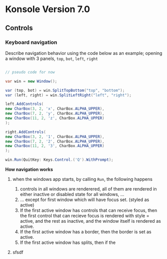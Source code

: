 # Konsole Version 7.0

## Controls

### Keyboard navigation

Describe navigation behavior using the code below as an example; opening a window with 3 panels, `top`, `bot`, `left`, `right`

```csharp

// pseudo code for now

var win = new Window();

var (top, bot) = win.SplitTopBottom("top", "bottom");
var (left, right) = win.SplitLeftRight("left", "right");

left.AddControls(
new CharBox(3, 2, 'x', CharBox.ALPHA_UPPER),
new CharBox(7, 2, 'y', CharBox.ALPHA_UPPER),
new CharBox(11, 2, 'z', CharBox.ALPHA_UPPER) 
);

right.AddControls(
new CharBox(3, 2, '1', CharBox.ALPHA_UPPER),
new CharBox(7, 2, '2', CharBox.ALPHA_UPPER),
new CharBox(11, 2, '3', CharBox.ALPHA_UPPER) 
);

win.Run(QuitKey: Keys.Control.('Q').WithPrompt);

```

**How navigation works**

1. when the windows app starts, by calling `Run`, the following happens
    1. controls in all windows are renderered, all of them are rendered in either inactive or disabled state for all windows, ... 
    1. ... except for first window which will have focus set. (styled as active)
    1. If the first active window has controls that can receive focus, then the first control that can recieve focus is rendered with style = active, and the rest as inactive, and the window itself is rendered as active.
    1. If the first active window has a border, then the border is set as active.
    1. If the first active window has splits, then if the 
    
1. sfsdf